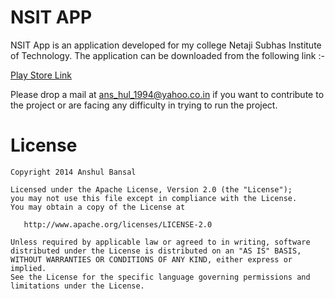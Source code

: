 ﻿NSIT APP
==========

NSIT App is an application developed for my college Netaji Subhas Institute of Technology. The application can be downloaded from the following link :-


[Play Store Link][2] 


Please drop a mail at ans_hul_1994@yahoo.co.in if you want to contribute to the project or are facing any difficulty in trying to run the project.


License
=======

    Copyright 2014 Anshul Bansal

    Licensed under the Apache License, Version 2.0 (the "License");
    you may not use this file except in compliance with the License.
    You may obtain a copy of the License at

       http://www.apache.org/licenses/LICENSE-2.0

    Unless required by applicable law or agreed to in writing, software
    distributed under the License is distributed on an "AS IS" BASIS,
    WITHOUT WARRANTIES OR CONDITIONS OF ANY KIND, either express or implied.
    See the License for the specific language governing permissions and
    limitations under the License.


[2]: https://play.google.com/store/apps/details?id=com.anshul.nsitapp
